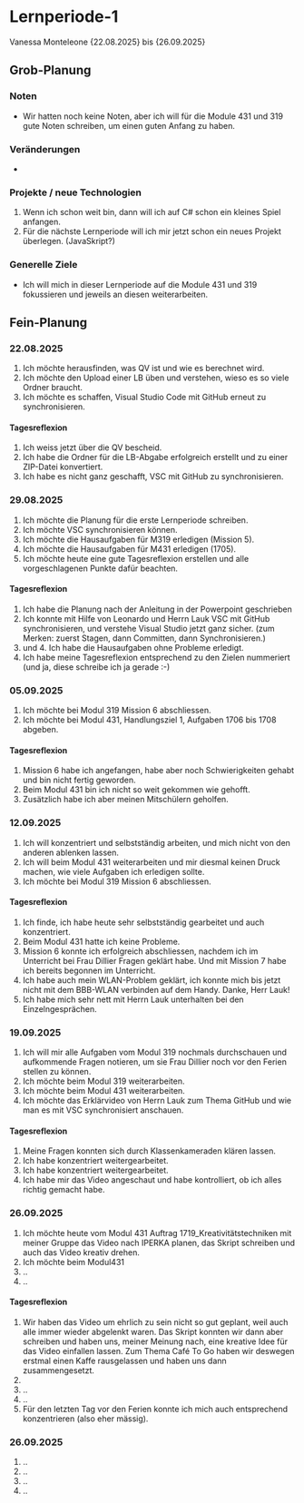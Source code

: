 # Lernperiode-1
Vanessa Monteleone
{22.08.2025} bis {26.09.2025}
## Grob-Planung
### Noten
- Wir hatten noch keine Noten, aber ich will für die Module 431 und 319 gute Noten schreiben, um einen guten Anfang zu haben.
### Veränderungen
-
### Projekte / neue Technologien
1. Wenn ich schon weit bin, dann will ich auf C# schon ein kleines Spiel anfangen.
2. Für die nächste Lernperiode will ich mir jetzt schon ein neues Projekt überlegen. (JavaSkript?)
### Generelle Ziele
- Ich will mich in dieser Lernperiode auf die Module 431 und 319 fokussieren und jeweils an diesen weiterarbeiten.
## Fein-Planung
### 22.08.2025
1. Ich möchte herausfinden, was QV ist und wie es berechnet wird.
2. Ich möchte den Upload einer LB üben und verstehen, wieso es so viele Ordner braucht.
3. Ich möchte es schaffen, Visual Studio Code mit GitHub erneut zu synchronisieren.
#### Tagesreflexion
1. Ich weiss jetzt über die QV bescheid.
2. Ich habe die Ordner für die LB-Abgabe erfolgreich erstellt und zu einer ZIP-Datei konvertiert.
3. Ich habe es nicht ganz geschafft, VSC mit GitHub zu synchronisieren.
### 29.08.2025
1. Ich möchte die Planung für die erste Lernperiode schreiben.
2. Ich möchte VSC synchronisieren können.
3. Ich möchte die Hausaufgaben für M319 erledigen (Mission 5).
4. Ich möchte die Hausaufgaben für M431 erledigen (1705).
5. Ich möchte heute eine gute Tagesreflexion erstellen und alle vorgeschlagenen Punkte dafür beachten.
#### Tagesreflexion
1. Ich habe die Planung nach der Anleitung in der Powerpoint geschrieben
2. Ich konnte mit Hilfe von Leonardo und Herrn Lauk VSC mit GitHub synchronisieren, und verstehe Visual Studio jetzt ganz sicher. (zum Merken: zuerst Stagen, dann Committen, dann Synchronisieren.)
3. und 4. Ich habe die Hausaufgaben ohne Probleme erledigt.
5. Ich habe meine Tagesreflexion entsprechend zu den Zielen nummeriert (und ja, diese schreibe ich ja gerade :-)
### 05.09.2025
1. Ich möchte bei Modul 319 Mission 6 abschliessen.
2. Ich möchte bei Modul 431, Handlungsziel 1, Aufgaben 1706 bis 1708 abgeben.
#### Tagesreflexion
1. Mission 6 habe ich angefangen, habe aber noch Schwierigkeiten gehabt und bin nicht fertig geworden.
2. Beim Modul 431 bin ich nicht so weit gekommen wie gehofft.
3. Zusätzlich habe ich aber meinen Mitschülern geholfen.
### 12.09.2025
1. Ich will konzentriert und selbstständig arbeiten, und mich nicht von den anderen ablenken lassen.
2. Ich will beim Modul 431 weiterarbeiten und mir diesmal keinen Druck machen, wie viele Aufgaben ich erledigen sollte.
3. Ich möchte bei Modul 319 Mission 6 abschliessen.
#### Tagesreflexion
1. Ich finde, ich habe heute sehr selbstständig gearbeitet und auch konzentriert.
2. Beim Modul 431 hatte ich keine Probleme.
3. Mission 6 konnte ich erfolgreich abschliessen, nachdem ich im Unterricht bei Frau Dillier Fragen geklärt habe. Und mit Mission 7 habe ich bereits begonnen im Unterricht.
4. Ich habe auch mein WLAN-Problem geklärt, ich konnte mich bis jetzt nicht mit dem BBB-WLAN verbinden auf dem Handy. Danke, Herr Lauk!
5. Ich habe mich sehr nett mit Herrn Lauk unterhalten bei den Einzelngesprächen.
### 19.09.2025
1. Ich will mir alle Aufgaben vom Modul 319 nochmals durchschauen und aufkommende Fragen notieren, um sie Frau Dillier noch vor den Ferien stellen zu können.
2. Ich möchte beim Modul 319 weiterarbeiten.
3. Ich möchte beim Modul 431 weiterarbeiten.
4. Ich möchte das Erklärvideo von Herrn Lauk zum Thema GitHub und wie man es mit VSC synchronisiert anschauen.
#### Tagesreflexion
1. Meine Fragen konnten sich durch Klassenkameraden klären lassen.
2. Ich habe konzentriert weitergearbeitet.
3. Ich habe konzentriert weitergearbeitet.
4. Ich habe mir das Video angeschaut und habe kontrolliert, ob ich alles richtig gemacht habe.
### 26.09.2025
1. Ich möchte heute vom Modul 431 Auftrag 1719_Kreativitätstechniken mit meiner Gruppe das Video nach IPERKA planen, das Skript schreiben und auch das Video kreativ drehen.
2. Ich möchte beim Modul431 
3. ..
4. ..
#### Tagesreflexion
1. Wir haben das Video um ehrlich zu sein nicht so gut geplant, weil auch alle immer wieder abgelenkt waren. Das Skript konnten wir dann aber schreiben und haben uns, meiner Meinung nach, eine kreative Idee für das Video einfallen lassen. Zum Thema Café To Go haben wir deswegen erstmal einen Kaffe rausgelassen und haben uns dann zusammengesetzt.
2. 
3. ..
4. ..
5. Für den letzten Tag vor den Ferien konnte ich mich auch entsprechend konzentrieren (also eher mässig).
### 26.09.2025
1. ..
2. ..
3. ..
4. ..
